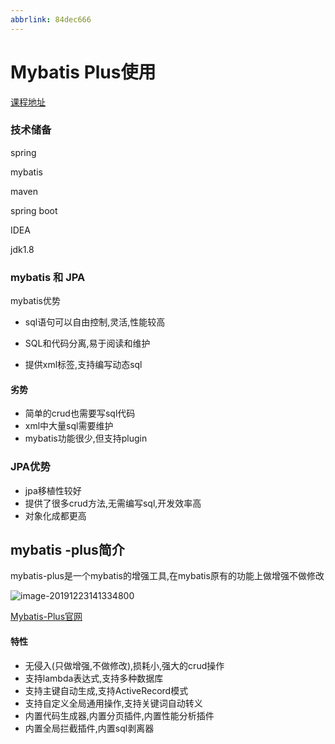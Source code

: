 ```yaml
---
abbrlink: 84dec666
---
```

# Mybatis Plus使用

[课程地址](https://www.imooc.com/video/19490)

### 技术储备

spring 

mybatis

maven

spring boot

IDEA

jdk1.8

### mybatis 和 JPA

mybatis优势

* sql语句可以自由控制,灵活,性能较高

* SQL和代码分离,易于阅读和维护

* 提供xml标签,支持编写动态sql

#### 劣势

* 简单的crud也需要写sql代码
* xml中大量sql需要维护
* mybatis功能很少,但支持plugin

### JPA优势

* jpa移植性较好
* 提供了很多crud方法,无需编写sql,开发效率高
* 对象化成都更高

## mybatis -plus简介

mybatis-plus是一个mybatis的增强工具,在mybatis原有的功能上做增强不做修改

![image-20191223141334800](F:%5Cmobai_images.gitee.io%5Cimg%5Chexocoding%5Cimage-20191223141334800.png)

[Mybatis-Plus官网]( https://mp.baomidou.com/ )

#### 特性

* 无侵入(只做增强,不做修改),损耗小,强大的crud操作
* 支持lambda表达式,支持多种数据库
* 支持主键自动生成,支持ActiveRecord模式
* 支持自定义全局通用操作,支持关键词自动转义
* 内置代码生成器,内置分页插件,内置性能分析插件
* 内置全局拦截插件,内置sql剥离器

 